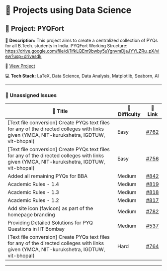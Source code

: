 # 🚀 Projects using Data Science

## 📌 Project: PYQFort

📝 **Description:** This project aims to create a centralized collection of PYQs for all B.Tech. students in India. PYQFort Working Structure: https://drive.google.com/file/d/1ifkLQEm9bwby5uYgnvmDjaJYYLZRu_pX/view?usp=drivesdk

🔗 [View Project](https://github.com/Saumy1905/PYQFort)

💻 **Tech Stack:** LaTeX, Data Science, Data Analysis, Matplotlib, Seaborn, AI

---

### 🐛 Unassigned Issues

| 🔖 Title | 🎯 Difficulty | 🔗 Link |
|----------|----------------|---------|
| [Text file conversion] Create PYQs text files for any of the directed colleges with links given (YMCA, NIT-kurukshetra, IGDTUW, vit-bhopal) | Easy | [#762](https://github.com/Saumy1905/PYQFort/issues/762) |
| [Text file conversion] Create PYQs text files for any of the directed colleges with links given (YMCA, NIT-kurukshetra, IGDTUW, vit-bhopal) | Easy | [#756](https://github.com/Saumy1905/PYQFort/issues/756) |
| Added all remaining PYQs for BBA | Medium | [#842](https://github.com/Saumy1905/PYQFort/pull/842) |
| Academic Rules - 1.4 | Medium | [#819](https://github.com/Saumy1905/PYQFort/issues/819) |
| Academic Rules - 1.3 | Medium | [#818](https://github.com/Saumy1905/PYQFort/issues/818) |
| Academic Rules - 1.2 | Medium | [#817](https://github.com/Saumy1905/PYQFort/issues/817) |
| Add site icon (favicon) as part of the homepage branding | Medium | [#782](https://github.com/Saumy1905/PYQFort/issues/782) |
| Providing Detailed Solutions for PYQ Questions in IIT Bombay | Medium | [#537](https://github.com/Saumy1905/PYQFort/issues/537) |
| [Text file conversion] Create PYQs text files for any of the directed colleges with links given (YMCA, NIT-kurukshetra, IGDTUW, vit-bhopal) | Hard | [#764](https://github.com/Saumy1905/PYQFort/issues/764) |

---

